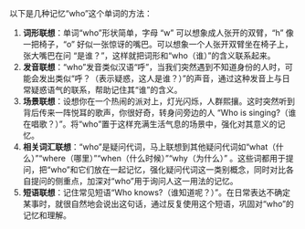 以下是几种记忆“who”这个单词的方法：
1. **词形联想**：单词“who”形状简单，字母 “w” 可以想象成人张开的双臂，“h” 像一把椅子，“o” 好似一张惊讶的嘴巴。可以想象一个人张开双臂坐在椅子上，张大嘴巴在问 “是谁？”，这样就把词形和“who（谁）”的含义联系起来。
2. **发音联想**：“who”发音类似汉语“呼”，当我们突然遇到不知道身份的人时，可能会发出类似“呼？（表示疑惑，这人是谁？）”的声音，通过这种发音上与日常疑惑语气的联系，帮助记住其“谁”的含义。
3. **场景联想**：设想你在一个热闹的派对上，灯光闪烁，人群熙攘。这时突然听到背后传来一阵悦耳的歌声，你很好奇，转身问旁边的人 “Who is singing?（谁在唱歌？）”。将“who”置于这样充满生活气息的场景中，强化对其意义的记忆。 
4. **相关词汇联想**：“who”是疑问代词，马上联想到其他疑问代词如“what（什么）”“where（哪里）”“when（什么时候）”“why（为什么）” 。这些词都用于提问，把“who”和它们放在一起记忆，强化疑问代词这一类别概念，同时对比各自提问的侧重点，加深对“who”用于询问人这一用法的记忆。 
5. **短语联想**：记住常见短语“Who knows?（谁知道呢？）”。在日常表达不确定某事时，就很自然地会说出这句话，通过反复使用这个短语，巩固对“who”的记忆和理解。 